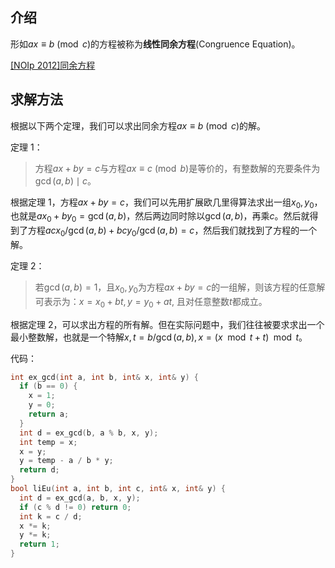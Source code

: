 ## 介绍

形如$ax \equiv b \pmod c$的方程被称为**线性同余方程**(Congruence Equation)。

[\[NOIp 2012\]同余方程](https://www.luogu.org/problemnew/show/P1082)

## 求解方法

根据以下两个定理，我们可以求出同余方程$ax \equiv b \pmod c$的解。

定理 1：

> 方程$ax+by=c$与方程$ax \equiv c \pmod b$是等价的，有整数解的充要条件为$\gcd(a,b) \mid c$。

根据定理 1，方程$ax+by=c$，我们可以先用扩展欧几里得算法求出一组$x_0,y_0$，也就是$ax_0+by_0=\gcd(a,b)$，然后两边同时除以$\gcd(a,b)$，再乘$c$。然后就得到了方程$acx_0/\gcd(a,b)+bcy_0/\gcd(a,b)=c$，然后我们就找到了方程的一个解。

定理 2：

> 若$\gcd(a,b)=1$，且$x_0,y_0$为方程$ax+by=c$的一组解，则该方程的任意解可表示为：$x=x_0+bt,y=y_0+at$, 且对任意整数$t$都成立。

根据定理 2，可以求出方程的所有解。但在实际问题中，我们往往被要求求出一个最小整数解，也就是一个特解$x,t=b/\gcd(a,b),x=(x \mod t+t)\mod t$。

代码：

```cpp
int ex_gcd(int a, int b, int& x, int& y) {
  if (b == 0) {
    x = 1;
    y = 0;
    return a;
  }
  int d = ex_gcd(b, a % b, x, y);
  int temp = x;
  x = y;
  y = temp - a / b * y;
  return d;
}
bool liEu(int a, int b, int c, int& x, int& y) {
  int d = ex_gcd(a, b, x, y);
  if (c % d != 0) return 0;
  int k = c / d;
  x *= k;
  y *= k;
  return 1;
}
```
